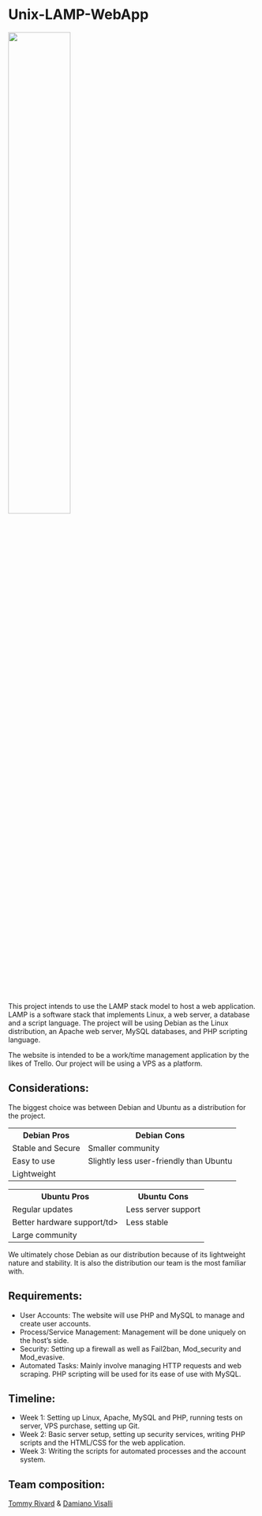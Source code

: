 <h1>Unix-LAMP-WebApp</h1>

<img src="https://phoenixweb.com.au/wp-content/uploads/2016/11/LAMP-Stack-logo.png" width="50%" height="50%">

This project intends to use the LAMP stack model to host a web application. LAMP is a software stack that implements Linux, a web server, a database and a script language. The project will be using Debian as the Linux distribution, an Apache web server, MySQL databases, and PHP scripting language.

The website is intended to be a work/time management application by the likes of Trello. Our project will be using a VPS as a platform.

<h2>Considerations:</h2>

The biggest choice was between Debian and Ubuntu as a distribution for the project.

<table>
  <tr>
    <th>Debian Pros</th>
    <th>Debian Cons</th>
  </tr>
  <tr>
    <td>Stable and Secure</td>
    <td>Smaller community</td>
  </tr>
  <tr>
    <td>Easy to use</td>
    <td>Slightly less user-friendly than Ubuntu</td>
  </tr>
  <tr>
    <td>Lightweight</td>
    <td></td>
  </tr>
</table>

<table>
  <tr>
    <th>Ubuntu Pros</th>
    <th>Ubuntu Cons</th>
  </tr>
  <tr>
    <td>Regular updates</td>
    <td>Less server support</td>
  </tr>
  <tr>
    <td>Better hardware support/td>
    <td>Less stable</td>
  </tr>
  <tr>
    <td>Large community</td>
    <td></td>
  </tr>
</table>

We ultimately chose Debian as our distribution because of its lightweight nature and stability. It is also the distribution our team is the most familiar with.

<h2>Requirements:</h2>
<ul>
<li>User Accounts: The website will use PHP and MySQL to manage and create user accounts.</li>
<li>Process/Service Management: Management will be done uniquely on the host’s side.</li>
<li>Security: Setting up a firewall as well as Fail2ban, Mod_security and Mod_evasive.</li>
<li>Automated Tasks: Mainly involve managing HTTP requests and web scraping. PHP scripting will be used for its ease of use with MySQL.</li>
</ul>
<h2>Timeline:</h2>
<ul>
<li>Week 1: Setting up Linux, Apache, MySQL and PHP, running tests on server, VPS purchase, setting up Git.</li>
<li>Week 2: Basic server setup, setting up security services, writing PHP scripts and the HTML/CSS for the web application.</li>
<li>Week 3: Writing the scripts for automated processes and the account system.</li>
</ul>
<h2>Team composition:</h2>
<a href="https://github.com/triv117" target="_blank">Tommy Rivard</a> & <a href="https://github.com/damianovisa" target="_blank">Damiano Visalli
